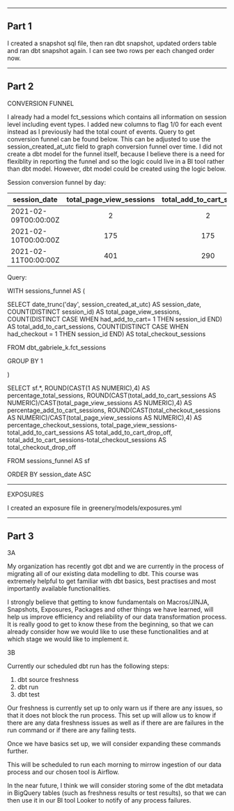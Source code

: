 ------------------------------------------------------
Part 1
------------------------------------------------------

I created a snapshot sql file, then ran dbt snapshot, updated orders table and ran dbt snapshot again. I can see two rows per each changed order now.

------------------------------------------------------
Part 2
------------------------------------------------------

CONVERSION FUNNEL

I already had a model fct_sessions which contains all information on session level including event types. I added new columns to flag 1/0 for each event instead as I previously had the total count of events.
Query to get conversion funnel can be found below. This can be adjusted to use the session_created_at_utc field to graph conversion funnel over time.
I did not create a dbt model for the funnel itself, because I believe there is a need for flexiblity in reporting the funnel and so the logic could live in a BI tool rather than dbt model. 
However, dbt model could be created using the logic below.

Session conversion funnel by day:

|  session_date  | total_page_view_sessions | total_add_to_cart_sessions | total_checkout_sessions | percentage_total_sessions | percentage_add_to_cart_sessions | percentage_checkout_sessions | total_add_to_cart_drop_off | total_checkout_drop_off |
|--------------------|:---:|:---:|:---:|:---:|:---:|:---:|:---:|:---:|
2021-02-09T00:00:00Z |  2  |  2  |  2  | 1.0000 | 1.0000 | 1.0000 |  0  |  0
2021-02-10T00:00:00Z | 175 | 175 | 175 | 1.0000 | 1.0000 | 1.0000 |  0  |  0
2021-02-11T00:00:00Z | 401 | 290 | 184 | 1.0000 | 0.7232 | 0.4589 | 111 | 106

Query:

WITH sessions_funnel AS (
  
  SELECT
  date_trunc('day', session_created_at_utc) AS session_date,
  COUNT(DISTINCT session_id) AS total_page_view_sessions,
  COUNT(DISTINCT CASE WHEN had_add_to_cart= 1 THEN session_id END) AS total_add_to_cart_sessions,
  COUNT(DISTINCT CASE WHEN had_checkout = 1 THEN session_id END) AS total_checkout_sessions
  
  FROM dbt_gabriele_k.fct_sessions
  
  GROUP BY 1

)

SELECT
sf.*,
ROUND(CAST(1 AS NUMERIC),4) AS percentage_total_sessions,
ROUND(CAST(total_add_to_cart_sessions AS NUMERIC)/CAST(total_page_view_sessions AS NUMERIC),4) AS percentage_add_to_cart_sessions,
ROUND(CAST(total_checkout_sessions AS NUMERIC)/CAST(total_page_view_sessions AS NUMERIC),4) AS percentage_checkout_sessions,
total_page_view_sessions-total_add_to_cart_sessions AS total_add_to_cart_drop_off,
total_add_to_cart_sessions-total_checkout_sessions AS total_checkout_drop_off

FROM sessions_funnel AS sf

ORDER BY session_date ASC

---

EXPOSURES

I created an exposure file in greenery/models/exposures.yml

------------------------------------------------------
Part 3
------------------------------------------------------

3A

My organization has recently got dbt and we are currently in the process of migrating all of our existing data modelling to dbt. This course was extremely helpful to get familiar with dbt basics, best practises and most importantly available functionalities.

I strongly believe that getting to know fundamentals on Macros/JINJA, Snapshots, Exposures, Packages and other things we have learned, will help us improve efficiency and reliability of our data transformation process. It is really good to get to know these from the beginning, so that we can already consider how we would like to use these functionalities and at which stage we would like to implement it.

3B

Currently our scheduled dbt run has the following steps:

1. dbt source freshness
2. dbt run
3. dbt test

Our freshness is currently set up to only warn us if there are any issues, so that it does not block the run process. This set up will allow us to know if there are any data freshness issues as well as if there are are failures in the run command or if there are any failing tests.

Once we have basics set up, we will consider expanding these commands further.

This will be scheduled to run each morning to mirrow ingestion of our data process and our chosen tool is Airflow.

In the near future, I think we will consider storing some of the dbt metadata in BigQuery tables (such as freshness results or test results), so that we can then use it in our BI tool Looker to notify of any process failures.